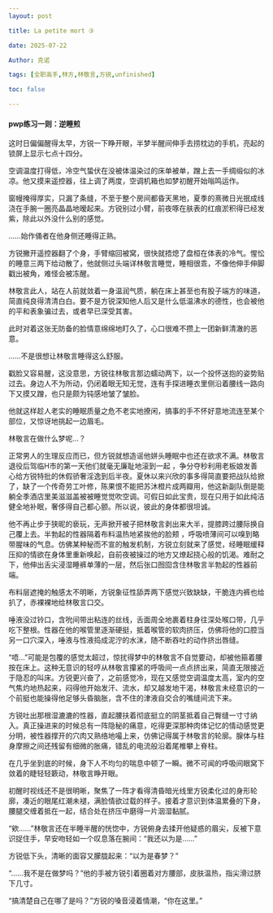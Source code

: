 ```yaml
---
layout: post

title: La petite mort ③ 

date: 2025-07-22

Author: 克诺

tags: [全职高手,林方,林敬言,方锐,unfinished]

toc: false

---
```


#### pwp练习一则：逆睡煎

这时日偏偏醒得太早，方锐一下睁开眼，半梦半醒间伸手去捞枕边的手机，亮起的锁屏上显示七点十四分。

空调温度打得低，冷空气蛰伏在没被体温染过的床单被单，蹭上去一手绸缎似的冰凉。他又摸来遥控器，往上调了两度，空调机箱也如梦初醒开始嗡鸣运作。

窗幔掩得厚实，只漏了条缝，不至于整个房间都昏天黑地，夏季的熹微日光抿成线浇在手腕一圈亮晶晶地暧起来。方锐别过小臂，前夜啄在肤表的红痕淤积得已经发紫，除此以外没什么别的感觉。

……始作俑者在他身侧还睡得正熟。

方锐撇开遥控器翻了个身，手臂缩回被窝，很快就捂熄了盘桓在体表的冷气。惺忪的睡意三两下给动散了，他就侧过头端详林敬言睡觉，睡相很乖，不像他伸手伸脚戳出被角，难怪会被冻醒。

林敬言此人，站在人前就敛着一身温润气质，躺在床上甚至也有股子端方的味道，简直纯良得清清白白。要不是方锐深知他人后又是什么低温沸水的德性，也会被他的平和表象骗过去，或者早已深受其害。

此时对着这张无防备的脸情意绵绵地盯久了，心口很难不攒上一团新鲜清澈的恶意。

……不是很想让林敬言睡得这么舒服。

戳脸又容易醒，这没意思，方锐往林敬言那边蠕动两下，以一个投怀送抱的姿势贴过去。身边人不为所动，仍闭着眼无知无觉，连有手探进睡衣里侧沿着腰线一路向下又摸又蹭，也只是颇为钝感地皱了皱脸。

他就这样趁人老实的睡眠质量之危不老实地撩闲，搞事的手不怀好意地流连至某个部位，又惊讶地挑起一边眉毛。

林敬言在做什么梦呢…？

正常男人的生理反应而已，但方锐就想造谣他姘头睡眠中也还在欲求不满。林敬言退役后驾临H市的第一天他们就毫无廉耻地滚到一起 ，争分夺秒利用老板娘发善心给方锐特批的休假骄奢淫逸到后半夜。夏休以来兴欣的事多得简直要把战队给掀了，缺了一个传奇劳工叶修，陈果恨不能把苏沐橙片成两瓣用，他这新副队倒是能躺全季酒店里美滋滋盖被被睡觉觉吹空调。可假日如此宝贵，现在只用于如此纯洁健全地补眠，奢侈得自己都心颤。所以说，彼此的身体都很坦诚。

他不再止步于狭昵的亵玩，无声掀开被子把林敬言剥出来大半，提膝跨过腰际换自己覆上去。半勃起的性器隔着布料温热地紧挨他的脸颊 ，呼吸喷薄间可以嗅到略带腥味的气息。仿佛某种秘而不宣的触发机制，方锐立刻就来了感觉，经睡眠缓释压抑的情欲在身体里重新唤起，自前夜被操过的地方又燎起挠心般的饥渴。难耐之下，他伸出舌尖浸湿睡裤单薄的一层，然后张口囫囵含住林敬言半勃起的性器前端。

布料层遮掩的触感太不明晰，方锐象征性舔弄两下感觉兴致缺缺，干脆连内裤也给扒了，赤裸裸地给林敬言口交。

唾液没过铃口，含吮间带出粘连的丝线，舌面周全地裹着柱身往深处喉口带，几乎吃下整根。性器在他的喉管里逐渐硬挺，抵着喉管的软肉挤压，仿佛将他的口腔当另一口穴深入，唾液与性液捣成泥泞的水沫，随不断吞吐的动作挤出唇缝。

“唔…”可能是包覆的感觉太超过，惊扰得梦中的林敬言不自觉要动，却被他箍着腰按在床上。这种无意识的轻哼从林敬言攥紧的呼吸间一点点挤出来，简直无限接近于隐忍的叫床。方锐更兴奋了，之前感觉冷，现在又感觉空调温度太高，室内的空气焦灼地热起来，闷得他开始发汗、流水，却又越发地干渴，林敬言未经意识的一个前挺也能操得他足够头昏脑胀，含不住的津液自交合的嘴缝间流下来。

方锐吐出那根湿漉漉的性器，直起腰扶着彻底挺立的阴茎抵着自己臀缝一寸寸纳入。真正操进来的时候总有一阵隐秘的痛意，吃得更深那种肉体记忆的情动感觉更分明，被性器撑开的穴肉又熟络地嘬上来，仿佛记得属于林敬言的轮廓。腺体与柱身摩擦之间还残留有细微的胀痛，错乱的电流般沿着尾椎攀上脊柱。

在几乎坐到底的时候，身下人不均匀的喘息中顿了一瞬。微不可闻的呼吸间眼窝下敛着的睫轻轻簌动，林敬言睁开眼。

初醒时视线还不是很明晰，聚焦了一阵才看得清昏暗光线里方锐柔化过的身形轮廓，凑近的眼尾红潮未褪，满脸情欲过载的样子。接着才意识到体温累叠的下身，腰腿交缠着抵在一起，结合处在挤压中磨得一片洇湿黏腻。

“欸……”林敬言还在半睡半醒的恍惚中，方锐俯身去揉开他疑惑的眉尖，反被下意识捉住手，早安吻轻如一个叹息落在腕间：“我还以为是……”

方锐低下头，清晰的面容又朦胧起来：“以为是春梦？”

“……我不是在做梦吗？”他的手被方锐引着圈着对方腰部，皮肤温热，指尖滑过脐下几寸。

“搞清楚自己在哪了是吗？”方锐的嗓音浸着情潮，“你在这里。”
